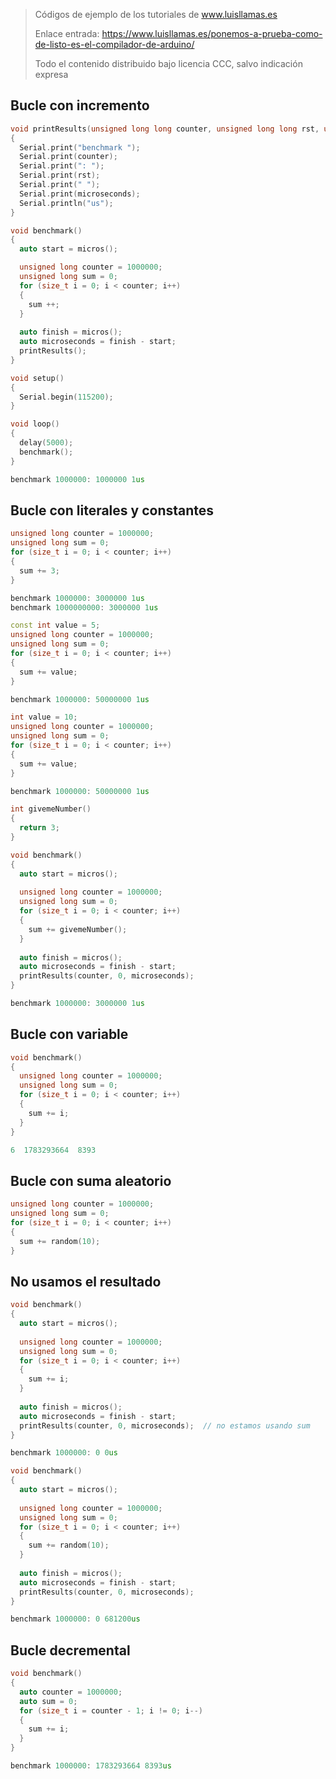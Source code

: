 > Códigos de ejemplo de los tutoriales de www.luisllamas.es
>
> Enlace entrada: https://www.luisllamas.es/ponemos-a-prueba-como-de-listo-es-el-compilador-de-arduino/
>
> Todo el contenido distribuido bajo licencia CCC, salvo indicación expresa

## Bucle con incremento
```cpp
void printResults(unsigned long long counter, unsigned long long rst, unsigned long long microseconds)
{
  Serial.print("benchmark ");
  Serial.print(counter);
  Serial.print(": ");
  Serial.print(rst);
  Serial.print(" ");
  Serial.print(microseconds);
  Serial.println("us");
}

void benchmark()
{
  auto start = micros();

  unsigned long counter = 1000000;
  unsigned long sum = 0;
  for (size_t i = 0; i < counter; i++)
  {
    sum ++;
  }
  
  auto finish = micros();
  auto microseconds = finish - start;
  printResults();
}

void setup()
{
  Serial.begin(115200);
}

void loop()
{
  delay(5000);
  benchmark();
}
```

```cpp
benchmark 1000000: 1000000 1us
```


## Bucle con literales y constantes
```cpp
unsigned long counter = 1000000;
unsigned long sum = 0;
for (size_t i = 0; i < counter; i++)
{
  sum += 3;
}
```

```cpp
benchmark 1000000: 3000000 1us
benchmark 1000000000: 3000000 1us
```

```cpp
const int value = 5;
unsigned long counter = 1000000;
unsigned long sum = 0;
for (size_t i = 0; i < counter; i++)
{
  sum += value;
}
```

```cpp
benchmark 1000000: 50000000 1us
```

```cpp
int value = 10;
unsigned long counter = 1000000;
unsigned long sum = 0;
for (size_t i = 0; i < counter; i++)
{
  sum += value;
}
```

```cpp
benchmark 1000000: 50000000 1us
```

```cpp
int givemeNumber()
{
  return 3;
}

void benchmark()
{
  auto start = micros();
  
  unsigned long counter = 1000000;
  unsigned long sum = 0;
  for (size_t i = 0; i < counter; i++)
  {
    sum += givemeNumber();
  }
  
  auto finish = micros();
  auto microseconds = finish - start;
  printResults(counter, 0, microseconds);
}
```

```cpp
benchmark 1000000: 3000000 1us
```


## Bucle con variable
```cpp
void benchmark()
{
  unsigned long counter = 1000000;
  unsigned long sum = 0;
  for (size_t i = 0; i < counter; i++)
  {    
    sum += i;
  }
}
```

```cpp
6  1783293664  8393
```


## Bucle con suma aleatorio
```cpp
unsigned long counter = 1000000;
unsigned long sum = 0;
for (size_t i = 0; i < counter; i++)
{
  sum += random(10);
}
```


## No usamos el resultado
```cpp
void benchmark()
{
  auto start = micros();
  
  unsigned long counter = 1000000;
  unsigned long sum = 0;
  for (size_t i = 0; i < counter; i++)
  {
    sum += i;
  }
  
  auto finish = micros();
  auto microseconds = finish - start;
  printResults(counter, 0, microseconds);  // no estamos usando sum
}
```

```cpp
benchmark 1000000: 0 0us
```

```cpp
void benchmark()
{
  auto start = micros();
  
  unsigned long counter = 1000000;
  unsigned long sum = 0;
  for (size_t i = 0; i < counter; i++)
  {
    sum += random(10);
  }
  
  auto finish = micros();
  auto microseconds = finish - start;
  printResults(counter, 0, microseconds);
}
```

```cpp
benchmark 1000000: 0 681200us
```


## Bucle decremental
```cpp
void benchmark()
{
  auto counter = 1000000;
  auto sum = 0;
  for (size_t i = counter - 1; i != 0; i--)
  {
    sum += i;
  }
}
```

```cpp
benchmark 1000000: 1783293664 8393us
```


